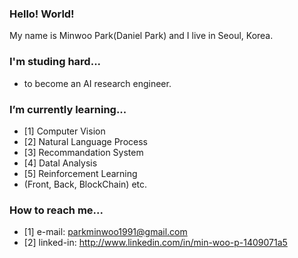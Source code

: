 ### Hello! World!
My name is Minwoo Park(Daniel Park) and I live in Seoul, Korea.
### I'm studing hard...
- to become an AI research engineer.

### I’m currently learning...
- [1] Computer Vision
- [2] Natural Language Process
- [3] Recommandation System
- [4] Datal Analysis
- [5] Reinforcement Learning
- (Front, Back, BlockChain) etc. 

### How to reach me...
- [1] e-mail: parkminwoo1991@gmail.com
- [2] linked-in: http://www.linkedin.com/in/min-woo-p-1409071a5

<!--
**DSDanielPark/DSDanielPark** is a ✨ _special_ ✨ repository because its `README.md` (this file) appears on your GitHub profile.

Here are some ideas to get you started:

- 🔭 I’m currently working on ...
- 🌱 I’m currently learning ...
- 👯 I’m looking to collaborate on ...
- 🤔 I’m looking for help with ...
- 💬 Ask me about ...
- 📫 How to reach me: ...
- 😄 Pronouns: ...
- ⚡ Fun fact: ...
-->

